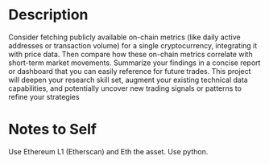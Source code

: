 # Description

Consider fetching publicly available on-chain metrics (like daily active addresses or transaction volume) for a single cryptocurrency, integrating it with price data. Then compare how these on-chain metrics correlate with short-term market movements. Summarize your findings in a concise report or dashboard that you can easily reference for future trades. This project will deepen your research skill set, augment your existing technical data capabilities, and potentially uncover new trading signals or patterns to refine your strategies

# Notes to Self

Use Ethereum L1 (Etherscan) and Eth the asset. Use python.